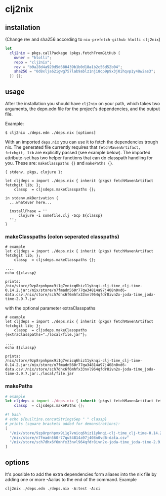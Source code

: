 # clj2nix

## installation

(Change rev and sha256 according to `nix-prefetch-github hlolli clj2nix`)

```nix
let
  clj2nix = pkgs.callPackage (pkgs.fetchFromGitHub {
    owner = "hlolli";
    repo = "clj2nix";
    rev = "b9a28d4a920d5d680439b1b0d18a1b2c56d52b04";
    sha256 = "0d8xlja62igwg757lab9ablz1nji8cp9p9x3j0ihqvp1y48w2as3";
  }) {};
```

## usage

After the installation you should have `clj2nix` on your path, which takes two arguments, the depn.edn file for the project's dependencies, and the output file.

Example:

```
$ clj2nix ./deps.edn ./deps.nix [options]
```

With an imported `deps.nix` you can use it to fetch the dependencies trough nix.
The generated file currently requires that `fetchMavenArtifact, fetchgit, lib` are
explicitly passed (see example below).
The imported attribute-set has two helper functions that can do classpath handling for you.
These are: `makeClasspaths {}` and `makePaths {}`.

```
{ stdenv, pkgs, clojure }:

let cljdeps = import ./deps.nix { inherit (pkgs) fetchMavenArtifact fetchgit lib; };
    classp  = cljsdeps.makeClasspaths {};

in stdenv.mkDerivation {
  ...whatever here...

  installPhase = ''
      clojure -i somefile.clj -Scp ${classp}
  '';
}
```

### makeClasspaths (colon seperated classpaths)

```
# example
let cljdeps = import ./deps.nix { inherit (pkgs) fetchMavenArtifact fetchgit lib; };
    classp  = cljsdeps.makeClasspaths {};

....
echo ${classp}

prints:
/nix/store/9zp8rpnhpmx9i1g7vnicq6hiz11yknqi-clj-time_clj-time-0.14.2.jar:/nix/store/n7fmadn560r77qw34814a97j408n0vd6-data.csv:/nix/store/sch7dhx6f6mhfx33nvl964qfdr8ivn2x-joda-time_joda-time-2.9.7.jar
```

with the optional parameter extraClasspaths

```
# example
let cljdeps = import ./deps.nix { inherit (pkgs) fetchMavenArtifact fetchgit lib; };
    classp  = cljsdeps.makeClasspaths {extraClasspaths="./local/file.jar"};

....
echo ${classp}

prints:
/nix/store/9zp8rpnhpmx9i1g7vnicq6hiz11yknqi-clj-time_clj-time-0.14.2.jar:/nix/store/n7fmadn560r77qw34814a97j408n0vd6-data.csv:/nix/store/sch7dhx6f6mhfx33nvl964qfdr8ivn2x-joda-time_joda-time-2.9.7.jar:./local/file.jar
```

### makePaths

```nix
# example
let cljdeps = import ./deps.nix { inherit (pkgs) fetchMavenArtifact fetchgit lib; };
    classp  = cljsdeps.makePaths {};

#! bash
# echo ${builtins.concatStringsSep " " classp}
# prints (square brackets added for demonstrations):
[
  "/nix/store/9zp8rpnhpmx9i1g7vnicq6hiz11yknqi-clj-time_clj-time-0.14.2.jar"
  "/nix/store/n7fmadn560r77qw34814a97j408n0vd6-data.csv"
  "/nix/store/sch7dhx6f6mhfx33nvl964qfdr8ivn2x-joda-time_joda-time-2.9.7.jar"
]
```

## options

It's possible to add the extra dependencies form aliases into the nix file by adding one or more -Aalias to the end of the command. Example

```
clj2nix ./deps.edn ./deps.nix -A:test -A:ci
```
